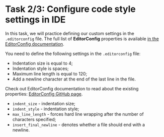 # Task 2/3: Configure code style settings in IDE

In this task, we will practice defining our custom settings in the `.editorconfig` file.
The full list of **EditorConfig** properties is
available [in the EditorConfig documentation](https://github.com/editorconfig/editorconfig/wiki/EditorConfig-Properties).

You need to define the following settings in the `.editorconfig` file:

- Indentation size is equal to 4;
- Indentation style is spaces;
- Maximum line length is equal to 120;
- Add a newline character at the end of the last line in the file.

<div class="hint" title="EditorConfig properties">
Check out EditorConfig documentation to read about the existing properties: <a href="https://github.com/editorconfig/editorconfig/wiki/EditorConfig-Properties">EditorConfig GitHub page</a>.

- `indent_size` - indentation size;
- `indent_style` - indentation style;
- `max_line_length` - forces hard line wrapping after the number of characters specified;
- `insert_final_newline` - denotes whether a file should end with a newline.
</div>

